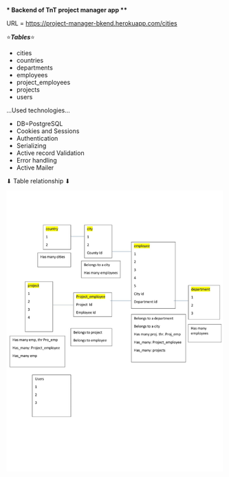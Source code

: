 **\* Backend of TnT project manager app \*\***

URL = https://project-manager-bkend.herokuapp.com/cities

⭐**_Tables_**⭐

- cities
- countries
- departments
- employees
- project_employees
- projects
- users

...Used technologies...

- DB=PostgreSQL
- Cookies and Sessions
- Authentication
- Serializing
- Active record Validation
- Error handling
- Active Mailer

⬇ Table relationship ⬇

![Alt text](./mymodel.jpg?raw=true "Title")
